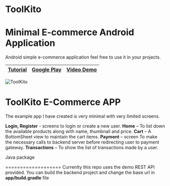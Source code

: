 # ToolKito
Minimal E-commerce Android Application
===================

Android simple e-commerce application feel free to use it in your projects.

| [Tutorial](https://www.facecode.com)  |  [Google Play](https://play.google.com/) | [Video Demo](https://www.youtube.com/channel/UCOXi18i2MtkucVo_y2VwVGA/videos)|
|----------|--------|------|

![ToolKito](https://zupimages.net/up/20/07/a66j.gif)


ToolKito E-Commerce APP
===================
The example app I have created is very minimal with very limited screens. 

**Login, Register** - screens to login or create a new user.
**Home** – To list down the available products along with name, thumbnail and price.
**Cart** – A BottomSheet view to maintain the cart items.
**Payment** – screen To make the necessary calls to backend server before redirecting user to payment gateway.
**Transactions** – To show the list of transactions made by a user.

Java package

===================
Currenlty this repo uses the demo REST API provided. You can build the backend project and change the base url in **app/build.gradle** file